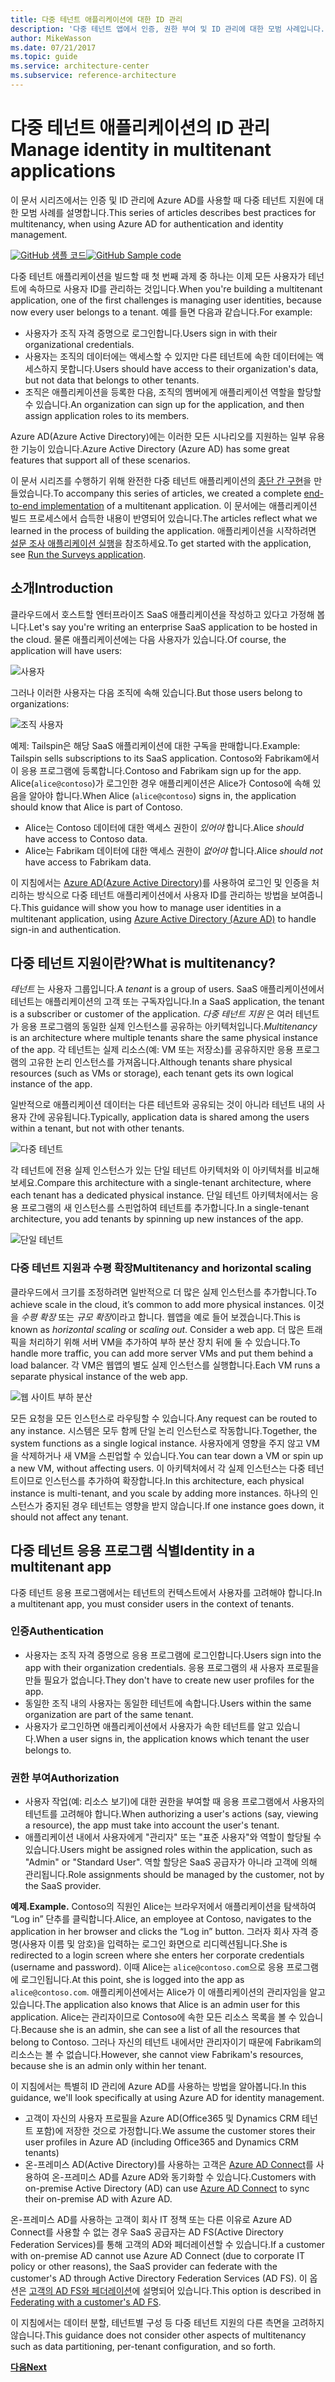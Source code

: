 ```yaml
---
title: 다중 테넌트 애플리케이션에 대한 ID 관리
description: '다중 테넌트 앱에서 인증, 권한 부여 및 ID 관리에 대한 모범 사례입니다.'
author: MikeWasson
ms.date: 07/21/2017
ms.topic: guide
ms.service: architecture-center
ms.subservice: reference-architecture
---
```


# <a name="manage-identity-in-multitenant-applications"></a><span data-ttu-id="0105e-103">다중 테넌트 애플리케이션의 ID 관리</span><span class="sxs-lookup"><span data-stu-id="0105e-103">Manage identity in multitenant applications</span></span>

<span data-ttu-id="0105e-104">이 문서 시리즈에서는 인증 및 ID 관리에 Azure AD를 사용할 때 다중 테넌트 지원에 대한 모범 사례를 설명합니다.</span><span class="sxs-lookup"><span data-stu-id="0105e-104">This series of articles describes best practices for multitenancy, when using Azure AD for authentication and identity management.</span></span>

<span data-ttu-id="0105e-105">[![GitHub](../_images/github.png) 샘플 코드][sample-application]</span><span class="sxs-lookup"><span data-stu-id="0105e-105">[![GitHub](../_images/github.png) Sample code][sample-application]</span></span>

<span data-ttu-id="0105e-106">다중 테넌트 애플리케이션을 빌드할 때 첫 번째 과제 중 하나는 이제 모든 사용자가 테넌트에 속하므로 사용자 ID를 관리하는 것입니다.</span><span class="sxs-lookup"><span data-stu-id="0105e-106">When you're building a multitenant application, one of the first challenges is managing user identities, because now every user belongs to a tenant.</span></span> <span data-ttu-id="0105e-107">예를 들면 다음과 같습니다.</span><span class="sxs-lookup"><span data-stu-id="0105e-107">For example:</span></span>

- <span data-ttu-id="0105e-108">사용자가 조직 자격 증명으로 로그인합니다.</span><span class="sxs-lookup"><span data-stu-id="0105e-108">Users sign in with their organizational credentials.</span></span>
- <span data-ttu-id="0105e-109">사용자는 조직의 데이터에는 액세스할 수 있지만 다른 테넌트에 속한 데이터에는 액세스하지 못합니다.</span><span class="sxs-lookup"><span data-stu-id="0105e-109">Users should have access to their organization's data, but not data that belongs to other tenants.</span></span>
- <span data-ttu-id="0105e-110">조직은 애플리케이션을 등록한 다음, 조직의 멤버에게 애플리케이션 역할을 할당할 수 있습니다.</span><span class="sxs-lookup"><span data-stu-id="0105e-110">An organization can sign up for the application, and then assign application roles to its members.</span></span>

<span data-ttu-id="0105e-111">Azure AD(Azure Active Directory)에는 이러한 모든 시나리오를 지원하는 일부 유용한 기능이 있습니다.</span><span class="sxs-lookup"><span data-stu-id="0105e-111">Azure Active Directory (Azure AD) has some great features that support all of these scenarios.</span></span>

<span data-ttu-id="0105e-112">이 문서 시리즈를 수행하기 위해 완전한 다중 테넌트 애플리케이션의 [종단 간 구현][sample-application]을 만들었습니다.</span><span class="sxs-lookup"><span data-stu-id="0105e-112">To accompany this series of articles, we created a complete [end-to-end implementation][sample-application] of a multitenant application.</span></span> <span data-ttu-id="0105e-113">이 문서에는 애플리케이션 빌드 프로세스에서 습득한 내용이 반영되어 있습니다.</span><span class="sxs-lookup"><span data-stu-id="0105e-113">The articles reflect what we learned in the process of building the application.</span></span> <span data-ttu-id="0105e-114">애플리케이션을 시작하려면 [설문 조사 애플리케이션 실행][running-the-app]을 참조하세요.</span><span class="sxs-lookup"><span data-stu-id="0105e-114">To get started with the application, see [Run the Surveys application][running-the-app].</span></span>

## <a name="introduction"></a><span data-ttu-id="0105e-115">소개</span><span class="sxs-lookup"><span data-stu-id="0105e-115">Introduction</span></span>

<span data-ttu-id="0105e-116">클라우드에서 호스트할 엔터프라이즈 SaaS 애플리케이션을 작성하고 있다고 가정해 봅니다.</span><span class="sxs-lookup"><span data-stu-id="0105e-116">Let's say you're writing an enterprise SaaS application to be hosted in the cloud.</span></span> <span data-ttu-id="0105e-117">물론 애플리케이션에는 다음 사용자가 있습니다.</span><span class="sxs-lookup"><span data-stu-id="0105e-117">Of course, the application will have users:</span></span>

![사용자](./images/users.png)

<span data-ttu-id="0105e-119">그러나 이러한 사용자는 다음 조직에 속해 있습니다.</span><span class="sxs-lookup"><span data-stu-id="0105e-119">But those users belong to organizations:</span></span>

![조직 사용자](./images/org-users.png)

<span data-ttu-id="0105e-121">예제: Tailspin은 해당 SaaS 애플리케이션에 대한 구독을 판매합니다.</span><span class="sxs-lookup"><span data-stu-id="0105e-121">Example: Tailspin sells subscriptions to its SaaS application.</span></span> <span data-ttu-id="0105e-122">Contoso와 Fabrikam에서 이 응용 프로그램에 등록합니다.</span><span class="sxs-lookup"><span data-stu-id="0105e-122">Contoso and Fabrikam sign up for the app.</span></span> <span data-ttu-id="0105e-123">Alice(`alice@contoso`)가 로그인한 경우 애플리케이션은 Alice가 Contoso에 속해 있음을 알아야 합니다.</span><span class="sxs-lookup"><span data-stu-id="0105e-123">When Alice (`alice@contoso`) signs in, the application should know that Alice is part of Contoso.</span></span>

- <span data-ttu-id="0105e-124">Alice는 Contoso 데이터에 대한 액세스 권한이 *있어야* 합니다.</span><span class="sxs-lookup"><span data-stu-id="0105e-124">Alice *should* have access to Contoso data.</span></span>
- <span data-ttu-id="0105e-125">Alice는 Fabrikam 데이터에 대한 액세스 권한이 *없어야* 합니다.</span><span class="sxs-lookup"><span data-stu-id="0105e-125">Alice *should not* have access to Fabrikam data.</span></span>

<span data-ttu-id="0105e-126">이 지침에서는 [Azure AD(Azure Active Directory)](/azure/active-directory)를 사용하여 로그인 및 인증을 처리하는 방식으로 다중 테넌트 애플리케이션에서 사용자 ID를 관리하는 방법을 보여줍니다.</span><span class="sxs-lookup"><span data-stu-id="0105e-126">This guidance will show you how to manage user identities in a multitenant application, using [Azure Active Directory (Azure AD)](/azure/active-directory) to handle sign-in and authentication.</span></span>

<!-- markdownlint-disable MD026 -->

## <a name="what-is-multitenancy"></a><span data-ttu-id="0105e-127">다중 테넌트 지원이란?</span><span class="sxs-lookup"><span data-stu-id="0105e-127">What is multitenancy?</span></span>

<!-- markdownlint-enable MD026 -->

<span data-ttu-id="0105e-128">*테넌트* 는 사용자 그룹입니다.</span><span class="sxs-lookup"><span data-stu-id="0105e-128">A *tenant* is a group of users.</span></span> <span data-ttu-id="0105e-129">SaaS 애플리케이션에서 테넌트는 애플리케이션의 고객 또는 구독자입니다.</span><span class="sxs-lookup"><span data-stu-id="0105e-129">In a SaaS application, the tenant is a subscriber or customer of the application.</span></span> <span data-ttu-id="0105e-130">*다중 테넌트 지원* 은 여러 테넌트가 응용 프로그램의 동일한 실제 인스턴스를 공유하는 아키텍처입니다.</span><span class="sxs-lookup"><span data-stu-id="0105e-130">*Multitenancy* is an architecture where multiple tenants share the same physical instance of the app.</span></span> <span data-ttu-id="0105e-131">각 테넌트는 실제 리소스(예: VM 또는 저장소)를 공유하지만 응용 프로그램의 고유한 논리 인스턴스를 가져옵니다.</span><span class="sxs-lookup"><span data-stu-id="0105e-131">Although tenants share physical resources (such as VMs or storage), each tenant gets its own logical instance of the app.</span></span>

<span data-ttu-id="0105e-132">일반적으로 애플리케이션 데이터는 다른 테넌트와 공유되는 것이 아니라 테넌트 내의 사용자 간에 공유됩니다.</span><span class="sxs-lookup"><span data-stu-id="0105e-132">Typically, application data is shared among the users within a tenant, but not with other tenants.</span></span>

![다중 테넌트](./images/multitenant.png)

<span data-ttu-id="0105e-134">각 테넌트에 전용 실제 인스턴스가 있는 단일 테넌트 아키텍처와 이 아키텍처를 비교해 보세요.</span><span class="sxs-lookup"><span data-stu-id="0105e-134">Compare this architecture with a single-tenant architecture, where each tenant has a dedicated physical instance.</span></span> <span data-ttu-id="0105e-135">단일 테넌트 아키텍처에서는 응용 프로그램의 새 인스턴스를 스핀업하여 테넌트를 추가합니다.</span><span class="sxs-lookup"><span data-stu-id="0105e-135">In a single-tenant architecture, you add tenants by spinning up new instances of the app.</span></span>

![단일 테넌트](./images/single-tenant.png)

### <a name="multitenancy-and-horizontal-scaling"></a><span data-ttu-id="0105e-137">다중 테넌트 지원과 수평 확장</span><span class="sxs-lookup"><span data-stu-id="0105e-137">Multitenancy and horizontal scaling</span></span>

<span data-ttu-id="0105e-138">클라우드에서 크기를 조정하려면 일반적으로 더 많은 실제 인스턴스를 추가합니다.</span><span class="sxs-lookup"><span data-stu-id="0105e-138">To achieve scale in the cloud, it’s common to add more physical instances.</span></span> <span data-ttu-id="0105e-139">이것을 *수평 확장* 또는 *규모 확장*이라고 합니다. 웹앱을 예로 들어 보겠습니다.</span><span class="sxs-lookup"><span data-stu-id="0105e-139">This is known as *horizontal scaling* or *scaling out*. Consider a web app.</span></span> <span data-ttu-id="0105e-140">더 많은 트래픽을 처리하기 위해 서버 VM을 추가하여 부하 분산 장치 뒤에 둘 수 있습니다.</span><span class="sxs-lookup"><span data-stu-id="0105e-140">To handle more traffic, you can add more server VMs and put them behind a load balancer.</span></span> <span data-ttu-id="0105e-141">각 VM은 웹앱의 별도 실제 인스턴스를 실행합니다.</span><span class="sxs-lookup"><span data-stu-id="0105e-141">Each VM runs a separate physical instance of the web app.</span></span>

![웹 사이트 부하 분산](./images/load-balancing.png)

<span data-ttu-id="0105e-143">모든 요청을 모든 인스턴스로 라우팅할 수 있습니다.</span><span class="sxs-lookup"><span data-stu-id="0105e-143">Any request can be routed to any instance.</span></span> <span data-ttu-id="0105e-144">시스템은 모두 함께 단일 논리 인스턴스로 작동합니다.</span><span class="sxs-lookup"><span data-stu-id="0105e-144">Together, the system functions as a single logical instance.</span></span> <span data-ttu-id="0105e-145">사용자에게 영향을 주지 않고 VM을 삭제하거나 새 VM을 스핀업할 수 있습니다.</span><span class="sxs-lookup"><span data-stu-id="0105e-145">You can tear down a VM or spin up a new VM, without affecting users.</span></span> <span data-ttu-id="0105e-146">이 아키텍처에서 각 실제 인스턴스는 다중 테넌트이므로 인스턴스를 추가하여 확장합니다.</span><span class="sxs-lookup"><span data-stu-id="0105e-146">In this architecture, each physical instance is multi-tenant, and you scale by adding more instances.</span></span> <span data-ttu-id="0105e-147">하나의 인스턴스가 중지된 경우 테넌트는 영향을 받지 않습니다.</span><span class="sxs-lookup"><span data-stu-id="0105e-147">If one instance goes down, it should not affect any tenant.</span></span>

## <a name="identity-in-a-multitenant-app"></a><span data-ttu-id="0105e-148">다중 테넌트 응용 프로그램 식별</span><span class="sxs-lookup"><span data-stu-id="0105e-148">Identity in a multitenant app</span></span>

<span data-ttu-id="0105e-149">다중 테넌트 응용 프로그램에서는 테넌트의 컨텍스트에서 사용자를 고려해야 합니다.</span><span class="sxs-lookup"><span data-stu-id="0105e-149">In a multitenant app, you must consider users in the context of tenants.</span></span>

### <a name="authentication"></a><span data-ttu-id="0105e-150">인증</span><span class="sxs-lookup"><span data-stu-id="0105e-150">Authentication</span></span>

- <span data-ttu-id="0105e-151">사용자는 조직 자격 증명으로 응용 프로그램에 로그인합니다.</span><span class="sxs-lookup"><span data-stu-id="0105e-151">Users sign into the app with their organization credentials.</span></span> <span data-ttu-id="0105e-152">응용 프로그램의 새 사용자 프로필을 만들 필요가 없습니다.</span><span class="sxs-lookup"><span data-stu-id="0105e-152">They don't have to create new user profiles for the app.</span></span>
- <span data-ttu-id="0105e-153">동일한 조직 내의 사용자는 동일한 테넌트에 속합니다.</span><span class="sxs-lookup"><span data-stu-id="0105e-153">Users within the same organization are part of the same tenant.</span></span>
- <span data-ttu-id="0105e-154">사용자가 로그인하면 애플리케이션에서 사용자가 속한 테넌트를 알고 있습니다.</span><span class="sxs-lookup"><span data-stu-id="0105e-154">When a user signs in, the application knows which tenant the user belongs to.</span></span>

### <a name="authorization"></a><span data-ttu-id="0105e-155">권한 부여</span><span class="sxs-lookup"><span data-stu-id="0105e-155">Authorization</span></span>

- <span data-ttu-id="0105e-156">사용자 작업(예: 리소스 보기)에 대한 권한을 부여할 때 응용 프로그램에서 사용자의 테넌트를 고려해야 합니다.</span><span class="sxs-lookup"><span data-stu-id="0105e-156">When authorizing a user's actions (say, viewing a resource), the app must take into account the user's tenant.</span></span>
- <span data-ttu-id="0105e-157">애플리케이션 내에서 사용자에게 "관리자" 또는 "표준 사용자"와 역할이 할당될 수 있습니다.</span><span class="sxs-lookup"><span data-stu-id="0105e-157">Users might be assigned roles within the application, such as "Admin" or "Standard User".</span></span> <span data-ttu-id="0105e-158">역할 할당은 SaaS 공급자가 아니라 고객에 의해 관리됩니다.</span><span class="sxs-lookup"><span data-stu-id="0105e-158">Role assignments should be managed by the customer, not by the SaaS provider.</span></span>

<span data-ttu-id="0105e-159">**예제.**</span><span class="sxs-lookup"><span data-stu-id="0105e-159">**Example.**</span></span> <span data-ttu-id="0105e-160">Contoso의 직원인 Alice는 브라우저에서 애플리케이션을 탐색하여 “Log in” 단추를 클릭합니다.</span><span class="sxs-lookup"><span data-stu-id="0105e-160">Alice, an employee at Contoso, navigates to the application in her browser and clicks the “Log in” button.</span></span> <span data-ttu-id="0105e-161">그러자 회사 자격 증명(사용자 이름 및 암호)을 입력하는 로그인 화면으로 리디렉션됩니다.</span><span class="sxs-lookup"><span data-stu-id="0105e-161">She is redirected to a login screen where she enters her corporate credentials (username and password).</span></span> <span data-ttu-id="0105e-162">이때 Alice는 `alice@contoso.com`으로 응용 프로그램에 로그인됩니다.</span><span class="sxs-lookup"><span data-stu-id="0105e-162">At this point, she is logged into the app as `alice@contoso.com`.</span></span> <span data-ttu-id="0105e-163">애플리케이션에서는 Alice가 이 애플리케이션의 관리자임을 알고 있습니다.</span><span class="sxs-lookup"><span data-stu-id="0105e-163">The application also knows that Alice is an admin user for this application.</span></span> <span data-ttu-id="0105e-164">Alice는 관리자이므로 Contoso에 속한 모든 리소스 목록을 볼 수 있습니다.</span><span class="sxs-lookup"><span data-stu-id="0105e-164">Because she is an admin, she can see a list of all the resources that belong to Contoso.</span></span> <span data-ttu-id="0105e-165">그러나 자신의 테넌트 내에서만 관리자이기 때문에 Fabrikam의 리소스는 볼 수 없습니다.</span><span class="sxs-lookup"><span data-stu-id="0105e-165">However, she cannot view Fabrikam's resources, because she is an admin only within her tenant.</span></span>

<span data-ttu-id="0105e-166">이 지침에서는 특별히 ID 관리에 Azure AD를 사용하는 방법을 알아봅니다.</span><span class="sxs-lookup"><span data-stu-id="0105e-166">In this guidance, we'll look specifically at using Azure AD for identity management.</span></span>

- <span data-ttu-id="0105e-167">고객이 자신의 사용자 프로필을 Azure AD(Office365 및 Dynamics CRM 테넌트 포함)에 저장한 것으로 가정합니다.</span><span class="sxs-lookup"><span data-stu-id="0105e-167">We assume the customer stores their user profiles in Azure AD (including Office365 and Dynamics CRM tenants)</span></span>
- <span data-ttu-id="0105e-168">온-프레미스 AD(Active Directory)를 사용하는 고객은 [Azure AD Connect](/azure/active-directory/hybrid/whatis-hybrid-identity)를 사용하여 온-프레미스 AD를 Azure AD와 동기화할 수 있습니다.</span><span class="sxs-lookup"><span data-stu-id="0105e-168">Customers with on-premise Active Directory (AD) can use [Azure AD Connect](/azure/active-directory/hybrid/whatis-hybrid-identity) to sync their on-premise AD with Azure AD.</span></span>

<span data-ttu-id="0105e-169">온-프레미스 AD를 사용하는 고객이 회사 IT 정책 또는 다른 이유로 Azure AD Connect를 사용할 수 없는 경우 SaaS 공급자는 AD FS(Active Directory Federation Services)를 통해 고객의 AD와 페더레이션할 수 있습니다.</span><span class="sxs-lookup"><span data-stu-id="0105e-169">If a customer with on-premise AD cannot use Azure AD Connect (due to corporate IT policy or other reasons), the SaaS provider can federate with the customer's AD through Active Directory Federation Services (AD FS).</span></span> <span data-ttu-id="0105e-170">이 옵션은 [고객의 AD FS와 페더레이션](adfs.md)에 설명되어 있습니다.</span><span class="sxs-lookup"><span data-stu-id="0105e-170">This option is described in [Federating with a customer's AD FS](adfs.md).</span></span>

<span data-ttu-id="0105e-171">이 지침에서는 데이터 분할, 테넌트별 구성 등 다중 테넌트 지원의 다른 측면을 고려하지 않습니다.</span><span class="sxs-lookup"><span data-stu-id="0105e-171">This guidance does not consider other aspects of multitenancy such as data partitioning, per-tenant configuration, and so forth.</span></span>

[<span data-ttu-id="0105e-172">**다음**</span><span class="sxs-lookup"><span data-stu-id="0105e-172">**Next**</span></span>](./tailspin.md)

<!-- links -->

[sample-application]: https://github.com/mspnp/multitenant-saas-guidance
[running-the-app]: ./run-the-app.md

